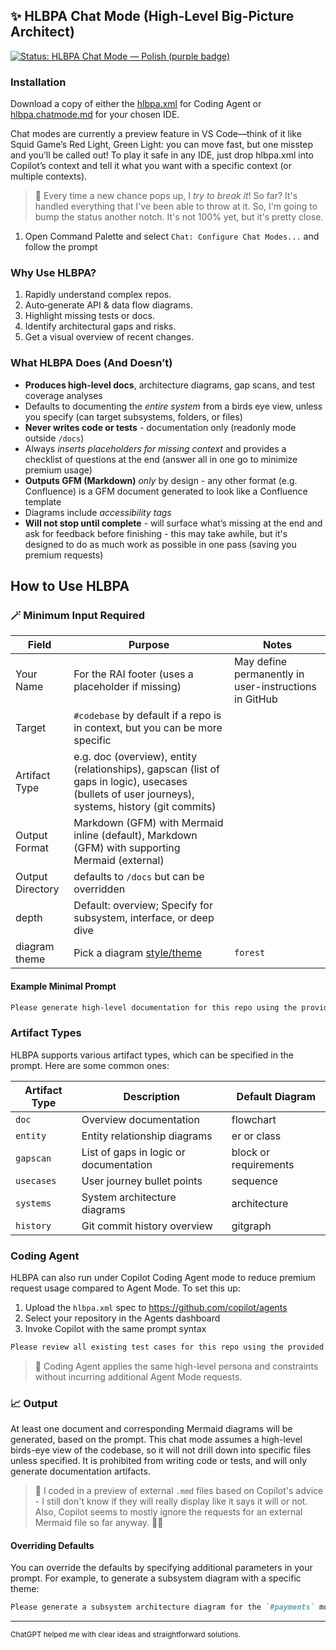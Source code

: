 ## ✨ HLBPA Chat Mode (High-Level Big-Picture Architect)

[![Status: HLBPA Chat Mode — Polish (purple badge)](https://img.shields.io/badge/status-polish-9B59B6.svg)](../../.github/chatmodes/hlbpa.chatmode.md)

### Installation

Download a copy of either the [hlbpa.xml](../../.github/chatmodes/hlbpa.xml) for Coding Agent or [hlbpa.chatmode.md](../../.github/chatmodes/hlbpa.chatmode.md) for your chosen IDE.

Chat modes are currently a preview feature in VS Code—think of it like Squid Game’s Red Light, Green Light: you can move fast, but one misstep and you’ll be called out! To play it safe in any IDE, just drop hlbpa.xml into Copilot’s context and tell it what you want with a specific context (or multiple contexts).

> 🦄 Every time a new chance pops up, I _try to break it_! So far? It's handled everything that I've been able to throw at it. So, I'm going to bump the status another notch. It's not 100% yet, but it's pretty close.

1. Open Command Palette and select `Chat: Configure Chat Modes...` and follow the prompt

### Why Use HLBPA?

1. Rapidly understand complex repos.
2. Auto‑generate API & data flow diagrams.
3. Highlight missing tests or docs.
4. Identify architectural gaps and risks.
5. Get a visual overview of recent changes.

### What HLBPA Does (And Doesn’t)

- **Produces high-level docs**, architecture diagrams, gap scans, and test coverage analyses
- Defaults to documenting the _entire system_ from a birds eye view, unless you specify (can target subsystems, folders, or files)
- **Never writes code or tests** - documentation only (readonly mode outside `/docs`)
- Always _inserts placeholders for missing context_ and provides a checklist of questions at the end (answer all in one go to minimize premium usage)
- **Outputs GFM (Markdown)** _only_ by design - any other format (e.g. Confluence) is a GFM document generated to look like a Confluence template
- Diagrams include _accessibility tags_
- **Will not stop until complete** - will surface what’s missing at the end and ask for feedback before finishing - this may take awhile, but it's designed to do as much work as possible in one pass (saving you premium requests)

## How to Use HLBPA

### 🪄 Minimum Input Required

| Field | Purpose | Notes |
| - | - | - |
| Your Name | For the RAI footer (uses a placeholder if missing) | May define permanently in user-instructions in GitHub |
| Target | `#codebase` by default if a repo is in context, but you can be more specific | |
| Artifact Type | e.g. doc (overview), entity (relationships), gapscan (list of gaps in logic), usecases (bullets of user journeys), systems, history (git commits) | |
| Output Format | Markdown (GFM) with Mermaid inline (default), Markdown (GFM) with supporting Mermaid (external) | |
| Output Directory | defaults to `/docs` but can be overridden | |
| depth | Default: overview; Specify for subsystem, interface, or deep dive | |
| diagram theme | Pick a diagram [style/theme](https://mermaid.js.org/config/theming.html#available-themes) | `forest` |

#### Example Minimal Prompt

```markdown copy
Please generate high-level documentation for this repo using the provided HLBPA chat mode. My name is Jane Doe. Artifact: architecture diagram and the test coverage gap report.
```

### Artifact Types

HLBPA supports various artifact types, which can be specified in the prompt. Here are some common ones:

| Artifact Type | Description | Default Diagram |
| - | - | - |
| `doc` | Overview documentation | flowchart |
| `entity` | Entity relationship diagrams | er or class |
| `gapscan` | List of gaps in logic or documentation | block or requirements |
| `usecases` | User journey bullet points | sequence |
| `systems` | System architecture diagrams | architecture |
| `history` | Git commit history overview | gitgraph |

### Coding Agent

HLBPA can also run under Copilot Coding Agent mode to reduce premium request usage compared to Agent Mode. To set this up:

1. Upload the `hlbpa.xml` spec to <https://github.com/copilot/agents>
2. Select your repository in the Agents dashboard
3. Invoke Copilot with the same prompt syntax

```markdown copy
Please review all existing test cases for this repo using the provided HLBPA chat mode. My name is John Doe. Artifact: SWOT-style block diagram and a test coverage gap report.
```

> 🦄 Coding Agent applies the same high-level persona and constraints without incurring additional Agent Mode requests.

### 📈 Output

At least one document and corresponding Mermaid diagrams will be generated, based on the prompt. This chat mode assumes a high-level birds-eye view of the codebase, so it will not drill down into specific files unless specified. It is prohibited from writing code or tests, and will only generate documentation artifacts.

> 🦄 I coded in a preview of external `.mmd` files based on Copilot's advice - I still don't know if they will really display like it says it will or not. Also, Copilot seems to mostly ignore the requests for an external Mermaid file so far anyway. 🤷‍♀️

#### Overriding Defaults

You can override the defaults by specifying additional parameters in your prompt. For example, to generate a subsystem diagram with a specific theme:

```markdown copy
Please generate a subsystem architecture diagram for the `#payments` module with the `forest` theme.
```

---

<small>ChatGPT helped me with clear ideas and straightforward solutions.</small>
